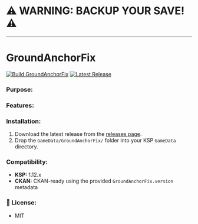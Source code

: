 # ⚠️ WARNING: BACKUP YOUR SAVE! ⚠️

---

# GroundAnchorFix

[![Build GroundAnchorFix](https://github.com/luizfgemi/GroundAnchorFix/actions/workflows/build.yml/badge.svg)](https://github.com/luizfgemi/GroundAnchorFixactions)
[![Latest Release](https://img.shields.io/github/v/release/luizfgemi/GroundAnchorFix?label=release)](https://github.com/luizfgemi/GroundAnchorFix/releases/latest)

### Purpose:

### Features:

### Installation:
1. Download the latest release from the [releases page](https://github.com/YourNameHere/GroundAnchorFix/releases).
2. Drop the `GameData/GroundAnchorFix/` folder into your KSP `GameData` directory.

### Compatibility:
- **KSP:** 1.12.x
- **CKAN:** CKAN-ready using the provided `GroundAnchorFix.version` metadata

### 📝 License:
- MIT
